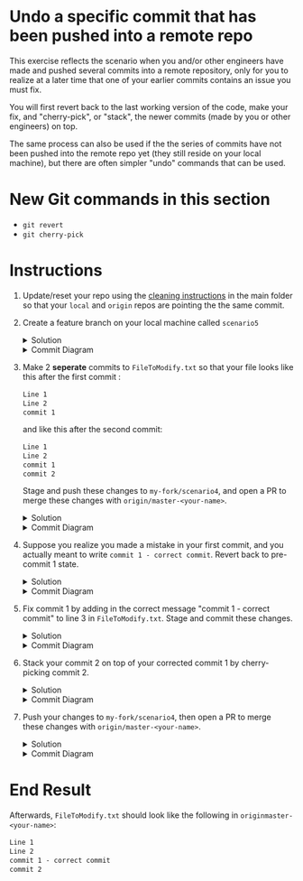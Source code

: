 # Undo a specific commit that has been pushed into a remote repo

This exercise reflects the scenario when you and/or other engineers have made and pushed several commits into a remote repository, only for you to realize at a later time that one of your earlier commits contains an issue you must fix. 

You will first revert back to the last working version of the code, make your fix, and "cherry-pick", or "stack", the newer commits (made by you or other engineers) on top.

The same process can also be used if the the series of commits have not been pushed into the remote repo yet (they still reside on your local machine), but there are often simpler "undo" commands that can be used. 

# New Git commands in this section
* `git revert`
* `git cherry-pick`

# Instructions
1. Update/reset your repo using the [cleaning instructions](https://github.intuit.com/Albertasaurus/git-practice/blob/master/Cleaning.md) in the main folder so that your `local` and `origin` repos are pointing the the same commit.
1. Create a feature branch on your local machine called `scenario5`
    <details>
    <summary>Solution</summary>
    
    ```console
    $ git checkout -b scenario5
    ```
    </details>

    <details>
    <summary>Commit Diagram</summary>

    ```
    Our local repo:
    
    A---B master-your-name


    Remote my-fork:
    
    <nothing relevent to show>
    

    Remote origin:
    
    A---B master-your-name
    ```
    </details>

1. Make 2 **seperate** commits to `FileToModify.txt` so that your file looks like this after the first commit :
    ```
    Line 1 
    Line 2 
    commit 1

    ```
    and like this after the second commit:
    ```
    Line 1 
    Line 2 
    commit 1
    commit 2
    ```

    Stage and push these changes to `my-fork/scenario4`, and open a PR to merge these changes with `origin/master-<your-name>`.
    <details>
    <summary>Solution</summary>
    
    1. Add a line to `FileToModify.txt` so that it looks like (make sure you hit "Enter" after "commit 1" so that merge conflicts are minimized): 
    ```
    Line 1 
    Line 2 
    commit 1

    ```
    1. Stage and commit your changes 
    ```console
    $ git stage -A
    $ git commit -m "commit 1"
    ```

    1. Add another line to `FileToModify.txt` so that it now looks like:
    ```
    Line 1 
    Line 2 
    commit 1
    commit 2
    ```

    1. Stage and commit your changes 
    ```console
    $ git stage -A
    $ git commit -m "commit 2"
    ```
    1. Push your changes
    ```console
    $ git push -u my-fork master-your-name 
    ```
    1. Open a PR on Github and merge your changes from `my-fork/scenario5` to `origin/master-<your-name>`.
    </details>

    <details>
    <summary>Commit Diagram</summary>

    ```
    Our local repo:

            D sceario5 (commit 2)
           /
          C scenario5 (commit 1)
         / 
    A---B master-your-name


    Remote my-fork:

            D' sceario5 (commit 2)
           /
          C scenario5 (commit 1)
         / 
    A---B master-your-name
    

    Remote origin:
    
            D'' sceario5 (commit 2)
           /
          C scenario5 (commit 1)
         / 
    A---B master-your-name
    ```
    </details>
1. Suppose you realize you made a mistake in your first commit, and you actually meant to write `commit 1 - correct commit`. Revert back to pre-commit 1 state. 
    <details>
    <summary>Solution</summary>
    
    1. Ensure there are no changes in the working directory by either commiting them with `git commit`, or discarding them with `git clean -df`. 
    1. Open the commit log with `git log`, and copy down all the commit hashes up to the one you want to revert to. In this case, copy the commit hashes of commit 1 and commit 2. 
        ```console
        $ git log
        ```
        ![commit hashes diagram](img/s5.4.2.png)
        <!-- (This is the link to edit the diagram: https://app.mural.co/t/intuitqboteam/m/intuitqboteam/1591907312923/0e1cfb9bc6e420aacae3f076f3690015aec88c45) -->
    1. Revert to commit 1
        ```console
        $ git revert <commit hash of commit 1>
        ```
        1. Resolve merge conflicts if necessary
        1. Add changes with `git add -A`, and continue revert with `git revert --continue`. 
        1. If necessary, type `:q` then press `enter` in your terminal to exit the confirmation message. 
    1. Run `git log`, and observe there is a new commit which is a "Revert "commit 1"". The hash number of the commit was reverted is provided.

        Notice that the existing commit 2 and commit 1 are still in the commit stack, but a new commit "reverted" commit 1. 
    </details>

    <details>
    <summary>Commit Diagram</summary>

    ```
    Our local repo:

              E Reverted commit 1
             /
            D sceario5 (commit 2)
           /
          C scenario5 (commit 1)
         / 
    A---B master-your-name


    Remote my-fork:

    A---B---C---D' scenario5 (commit 2)
    

    Remote origin:
    
    A---B---C---D'' scenario5 (commit 2)
    ```
    </details>
1. Fix commit 1 by adding in the correct message "commit 1 - correct commit" to line 3 in `FileToModify.txt`. Stage and commit these changes.
    <details>
    <summary>Solution</summary>
    
    1. Edit your `FileToModify.txt` so that it is now correct:
        ```
        Line 1 
        Line 2 
        commit 1 - correct commit 
        ```
    1. Stage and commit your changes
        ```console
        $ git stage -A
        $ git commit -m "commit 1 - correct commit"
        ```
    </details>

    <details>
    <summary>Commit Diagram</summary>

    ```
    Our local repo:

                F commit 1 - correct commit 
               /
              E Reverted commit 1
             /
            D sceario5 (commit 2)
           /
          C scenario5 (commit 1)
         / 
    A---B master-your-name


    Remote my-fork:

    A---B---C---D' scenario5 (commit 2)
    

    Remote origin:
    
    A---B---C---D'' scenario5 (commit 2)
    ```
    </details>
1. Stack your commit 2 on top of your corrected commit 1 by cherry-picking commit 2. 
    <details>
    <summary>Solution</summary>
    
    1. Use the (git cherry-pick)[https://www.atlassian.com/git/tutorials/cherry-pick] command to pick out any commits (in this case commit 2) that came after commit 1, and stack them on top of the correct commit 1. 
        ```console
        git cherry pick <commit hash of commit 2>
        ```
    1. Resolve merge conflicts if necessary. Your `FileToModify.txt` should now look like: 
        ```
        Line 1 
        Line 2 
        commit 1 - correct commit 
        commit 2
        ```
        1. If you had to resolve merge conflicts, stage your changes and continue with cherry-picking.
            ```console
            $ git stage -A
            $ git cherry-pick --continue
            ```
        1. If necessary, type `:q` then press enter in your terminal to exit the confirmation message. 
    1. Run `git log`, and observe that the order of commits matches the commit diagram. 
    </details>

    <details>
    <summary>Commit Diagram</summary>

    ```
    Our local repo:

                  G commit 2 (cherry-picked)
                 /
                F commit 1 - correct commit 
               /
              E Reverted commit 1
             /
            D sceario5 (commit 2)
           /
          C scenario5 (commit 1)
         / 
    A---B master-your-name


    Remote my-fork:

    A---B---C---D' scenario5 (commit 2)
    

    Remote origin:
    
    A---B---C---D'' scenario5 (commit 2)
    ```
    </details>
1. Push your changes to `my-fork/scenario4`, then open a PR to merge these changes with `origin/master-<your-name>`. 
    <details>
    <summary>Solution</summary>

    1. Open a Pull Request on Githunb to merge changes from `my-fork/scenario5` to `origin/master-<your-name>`. 
    1. Run `git fetch origin` to refresh your local repo's pointers  
    1. Using `git log` or a Git GUI, check that the commits are in the right order. 
    </details>

    <details>
    <summary>Commit Diagram</summary>

    ```
    Our local repo:

                  G commit 2 (cherry-picked)
                 /
                F commit 1 - correct commit 
               /
              E Reverted commit 1
             /
            D sceario5 (commit 2)
           /
          C scenario5 (commit 1)
         / 
    A---B master-your-name


    Remote my-fork:

                  G' commit 2 (cherry-picked)
                 /
                F commit 1 - correct commit 
               /
              E Reverted commit 1
             /
            D' sceario5 (commit 2)
           /
          C scenario5 (commit 1)
         / 
    A---B master-your-name
    

    Remote origin:
    
                  G'' commit 2 (cherry-picked)
                 /
                F commit 1 - correct commit 
               /
              E Reverted commit 1
             /
            D'' sceario5 (commit 2)
           /
          C scenario5 (commit 1)
         / 
    A---B master-your-name
    ```s

# End Result
Afterwards, `FileToModify.txt` should look like the following in `originmaster-<your-name>`:
```
Line 1
Line 2
commit 1 - correct commit
commit 2 
```